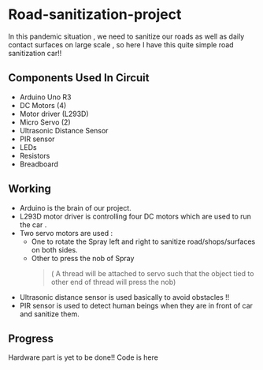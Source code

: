 # Road-sanitization-project
In this pandemic situation , we need to sanitize our roads as well as daily contact surfaces on large scale , so here I have this quite simple road sanitization car!!
## Components Used In Circuit
* Arduino Uno R3
* DC Motors (4)
* Motor driver (L293D)
* Micro Servo (2)
* Ultrasonic Distance Sensor
* PIR sensor
* LEDs
* Resistors
* Breadboard
## Working
* Arduino is the brain of our project. 
* L293D motor driver is controlling four DC motors which are used to run the car .
* Two servo motors are used :
  * One to rotate the Spray left and right to sanitize road/shops/surfaces on both sides.
  * Other to press the nob of Spray 
    >( A thread will be attached to servo such that the object tied to other end of thread will press the nob)
* Ultrasonic distance sensor is used basically to avoid obstacles !!
* PIR sensor is used to detect human beings when they are in front of car and sanitize them. 
## Progress
Hardware part is yet to be done!!
Code is here  
